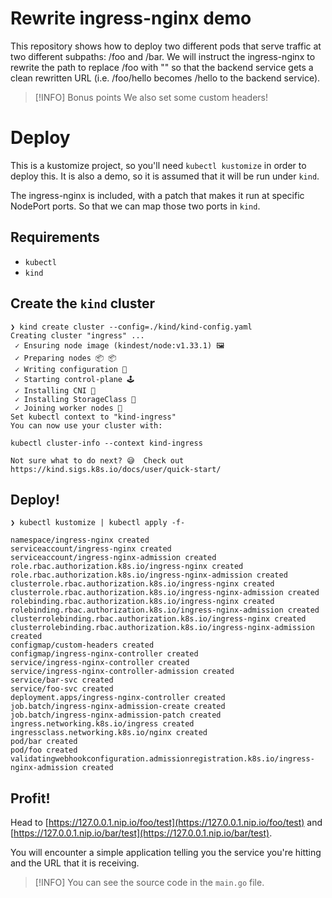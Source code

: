 # Rewrite ingress-nginx demo
This repository shows how to deploy two different pods that serve traffic at two different subpaths: /foo and /bar. We will instruct the ingress-nginx to rewrite the path to replace /foo with "" so that the backend service gets a clean rewritten URL (i.e. /foo/hello becomes /hello to the backend service).

> [!INFO] Bonus points
> We also set some custom headers!

# Deploy
This is a kustomize project, so you'll need `kubectl kustomize` in order to deploy this. It is also a demo, so it is assumed that it will be run under `kind`. 

The ingress-nginx is included, with a patch that makes it run at specific NodePort ports. So that we can map those two ports in `kind`.

## Requirements
- `kubectl`
- `kind`

## Create the `kind` cluster
```plaintext
❯ kind create cluster --config=./kind/kind-config.yaml
Creating cluster "ingress" ...
 ✓ Ensuring node image (kindest/node:v1.33.1) 🖼
 ✓ Preparing nodes 📦 📦
 ✓ Writing configuration 📜
 ✓ Starting control-plane 🕹️
 ✓ Installing CNI 🔌
 ✓ Installing StorageClass 💾
 ✓ Joining worker nodes 🚜
Set kubectl context to "kind-ingress"
You can now use your cluster with:

kubectl cluster-info --context kind-ingress

Not sure what to do next? 😅  Check out https://kind.sigs.k8s.io/docs/user/quick-start/
```

## Deploy!
```plaintext
❯ kubectl kustomize | kubectl apply -f-

namespace/ingress-nginx created
serviceaccount/ingress-nginx created
serviceaccount/ingress-nginx-admission created
role.rbac.authorization.k8s.io/ingress-nginx created
role.rbac.authorization.k8s.io/ingress-nginx-admission created
clusterrole.rbac.authorization.k8s.io/ingress-nginx created
clusterrole.rbac.authorization.k8s.io/ingress-nginx-admission created
rolebinding.rbac.authorization.k8s.io/ingress-nginx created
rolebinding.rbac.authorization.k8s.io/ingress-nginx-admission created
clusterrolebinding.rbac.authorization.k8s.io/ingress-nginx created
clusterrolebinding.rbac.authorization.k8s.io/ingress-nginx-admission created
configmap/custom-headers created
configmap/ingress-nginx-controller created
service/ingress-nginx-controller created
service/ingress-nginx-controller-admission created
service/bar-svc created
service/foo-svc created
deployment.apps/ingress-nginx-controller created
job.batch/ingress-nginx-admission-create created
job.batch/ingress-nginx-admission-patch created
ingress.networking.k8s.io/ingress created
ingressclass.networking.k8s.io/nginx created
pod/bar created
pod/foo created
validatingwebhookconfiguration.admissionregistration.k8s.io/ingress-nginx-admission created
```

## Profit!
Head to [https://127.0.0.1.nip.io/foo/test](https://127.0.0.1.nip.io/foo/test) and [https://127.0.0.1.nip.io/bar/test](https://127.0.0.1.nip.io/bar/test).

You will encounter a simple application telling you the service you're hitting and the URL that it is receiving.

> [!INFO] 
> You can see the source code in the `main.go` file.

